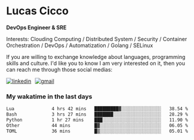 # Lucas Cicco

**DevOps Engineer & SRE**

Interests: Clouding Computing / Distributed System / Security / Container Orchestration / DevOps / Automatization / Golang / SELinux

If you are willing to exchange knowledge about languages, programming skills and culture. I'd like you to know I am very interested on it, then you can reach me through those social medias:

<div style="display: flex; align-items: center; gap: 10px;">
  <a href="https://www.linkedin.com/in/lucas-vitor-de-cicco" target="_blank">
    <img
      src="https://img.shields.io/badge/-LinkedIn-%230077B5?style=for-the-badge&logo=linkedin&logoColor=white"
      alt="linkedin"
      target="_blank" 
    />
  </a>
  <a href="mailto:lucasvitorx1@gmail.com">
      <img
        src="https://img.shields.io/badge/-Gmail-%23333?style=for-the-badge&logo=gmail&logoColor=white"
        alt="gmail"
        target="_blank"
      />
  </a>
</div>

### My wakatime in the last days

<!--START_SECTION:waka-->

```txt
Lua              4 hrs 42 mins   █████████▓░░░░░░░░░░░░░░░   38.54 %
Bash             3 hrs 27 mins   ███████░░░░░░░░░░░░░░░░░░   28.29 %
Python           1 hr 27 mins    ███░░░░░░░░░░░░░░░░░░░░░░   11.90 %
Other            44 mins         █▓░░░░░░░░░░░░░░░░░░░░░░░   06.05 %
TOML             36 mins         █▒░░░░░░░░░░░░░░░░░░░░░░░   05.01 %
```

<!--END_SECTION:waka-->
